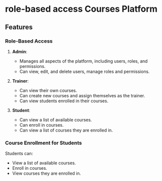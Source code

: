 # role-based access Courses Platform

## Features

### Role-Based Access

1. **Admin**: 
   - Manages all aspects of the platform, including users, roles, and permissions.
   - Can view, edit, and delete users, manage roles and permissions.

2. **Trainer**:
   - Can view their own courses.
   - Can create new courses and assign themselves as the trainer.
   - Can view students enrolled in their courses.

3. **Student**:
   - Can view a list of available courses.
   - Can enroll in courses.
   - Can view a list of courses they are enrolled in.

### Course Enrollment for Students

Students can:
- View a list of available courses.
- Enroll in courses.
- View courses they are enrolled in.


